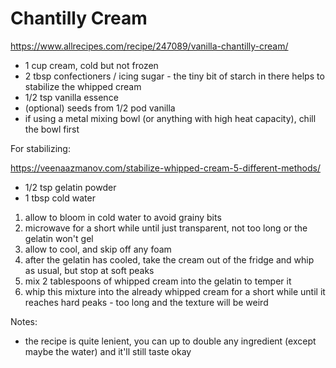# Chantilly Cream

https://www.allrecipes.com/recipe/247089/vanilla-chantilly-cream/

* 1 cup cream, cold but not frozen
* 2 tbsp confectioners / icing sugar - the tiny bit of starch in there helps to stabilize the whipped cream
* 1/2 tsp vanilla essence
* (optional) seeds from 1/2 pod vanilla
* if using a metal mixing bowl (or anything with high heat capacity), chill the bowl first

For stabilizing:

https://veenaazmanov.com/stabilize-whipped-cream-5-different-methods/

* 1/2 tsp gelatin powder
* 1 tbsp cold water

1. allow to bloom in cold water to avoid grainy bits
2. microwave for a short while until just transparent, not too long or the gelatin won't gel
3. allow to cool, and skip off any foam
4. after the gelatin has cooled, take the cream out of the fridge and whip as usual, but stop at soft peaks
5. mix 2 tablespoons of whipped cream into the gelatin to temper it
6. whip this mixture into the already whipped cream for a short while until it reaches hard peaks - too long and the
   texture will be weird


Notes:

* the recipe is quite lenient, you can up to double any ingredient (except maybe the water) and it'll still taste okay